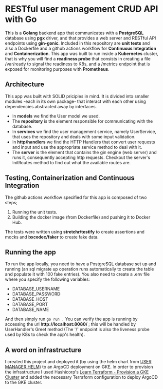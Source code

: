 # RESTful user management CRUD API with Go

This is a **Golang** backend app that communicates with a **PostgreSQL** database using **pgx** driver, and that provides a web server and RESTful API endpoints using **gin-gonic**. Included in this repository are **unit tests** and also a Dockerfile and a github actions workflow for **Continuous Integration** and **Containerization**. This app was built to run inside a **Kubernetes** cluster, that is why you will find a **readiness probe** that consists in creating a file /var/ready to signal the readiness to K8s, and a /metrics endpoint that is exposed for monitoring purposes with **Prometheus**.

## Architecture

This app was built with SOLID priciples in mind. It is divided into smaller modules -each in its own package- that interact with each other using dependencies abstracted away by interfaces.
- In **models** we find the User model we used.
- The **repository** is the element responsible for communicating with the database.
- In **services** we find the user management service, namely UserService, that uses the repository and deals with some input validation.
- In **http/handlers** we find the HTTP Handlers that convert user requests and input and use the appropriate service method to deal with it.
- The **server** is the element that contains the gin engine (web server) and runs it, consequently accepting http requests. Checkout the server's InitRoutes method to find out what the available routes are.

## Testing, Containerization and Continuous Integration
The github actions workflow specified for this app is composed of two steps; 
1. Running the unit tests.
2. Building the docker image (from Dockerfile) and pushing it to Docker Hub.

The tests were written using **stretchr/testify** to create assertions and mocks and **bxcodec/faker** to create fake data.

## Running the app
To run the app locally, you need to have a PostgreSQL database set up and running (an sql migrate up operation runs automatically to create the table and populate it with 100 fake entries). You also need to create a .env file where you specify the following variables:
- DATABASE_USERNAME
- DATABASE_PASSWORD
- DATABASE_HOST
- DATABASE_PORT
- DATABASE_NAME

And then simply run ```go run .```
You can verify the app is running by accessing the url **http://localhost:8080/** ; this will be handled by UserHandler's Greet method (The '/' endpoint is also the liveness probe used by K8s to check the app's health).

## A word on infrastructure
I created this project and deployed it (by using the helm chart from [USER MANAGER HELM](https://github.com/Yassine-Chamkhi/user-manager-helm)) to an ArgoCD deployment on GKE. In order to provision the infrastructure I used Hashicorp's [Learn Terraform - Provision a GKE Cluster](https://github.com/hashicorp/learn-terraform-provision-gke-cluster) and added the necessary Terraform configuration to deploy ArgoCD to the GKE cluster.
